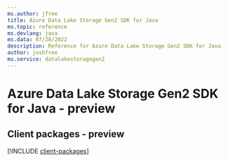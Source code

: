 ```yaml
---
ms.author: jfree
title: Azure Data Lake Storage Gen2 SDK for Java
ms.topic: reference
ms.devlang: java
ms.data: 07/28/2022
description: Reference for Azure Data Lake Storage Gen2 SDK for Java
author: joshfree
ms.service: datalakestoragegen2
---
```

# Azure Data Lake Storage Gen2 SDK for Java - preview

## Client packages - preview
[!INCLUDE [client-packages](data-lake-storage-gen2-client-index.md)]
